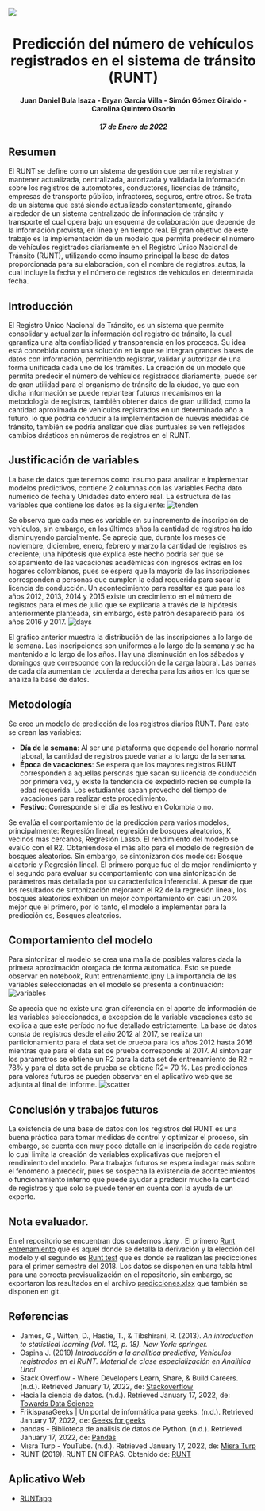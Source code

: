 
![](https://upload.wikimedia.org/wikipedia/commons/5/53/UNAL_Aplicaci%C3%B3n_Medell%C3%ADn.svg)

<center> <h1> Predicción del número de vehículos registrados en el sistema de tránsito (RUNT) </h1> </center>
<center> <h4> Juan Daniel Bula Isaza - Bryan Garcia Villa - Simón Gómez Giraldo - Carolina Quintero Osorio </h4> </center>
<center> <h5> 17 de Enero de 2022 </h5> </center>

## Resumen
El RUNT se define como un sistema de gestión que permite registrar y mantener actualizada, centralizada, autorizada y validada la información sobre los registros de automotores, conductores, licencias de tránsito, empresas de transporte público, infractores, seguros, entre otros. Se trata de un sistema que está siendo actualizado constantemente, girando alrededor de un sistema centralizado de información de tránsito y transporte el cual opera bajo un esquema de colaboración que depende de la información provista, en línea y en tiempo real.
El gran objetivo de este trabajo es la implementación de un modelo que permita predecir el número de vehículos registrados diariamente en el Registro Único Nacional de Tránsito (RUNT), utilizando como insumo principal la base de datos proporcionada para su elaboración, con el nombre de registros_autos, la cual incluye la fecha y el número de registros de vehículos en determinada fecha.
## Introducción
El Registro Único Nacional de Tránsito, es un sistema que permite consolidar y actualizar la información del registro de tránsito, la cual garantiza una alta confiabilidad y transparencia en los procesos. Su idea está concebida como una solución en la que se integran grandes bases de datos con información, permitiendo registrar, validar y autorizar de una forma unificada cada uno de los trámites.
La creación de un modelo que permita predecir el número de vehículos registrados diariamente, puede ser de gran utilidad para el organismo de tránsito de la ciudad, ya que con dicha información se puede replantear futuros mecanismos en la metodología de registros, también obtener datos de gran utilidad, como la cantidad aproximada de vehículos registrados en un determinado año a futuro, lo que podría conducir a la implementación de nuevas medidas de tránsito, también se podría analizar qué días puntuales se ven reflejados cambios drásticos en números de registros en el RUNT.
## Justificación de variables
La base de datos que tenemos como insumo para analizar e implementar modelos predictivos, contiene 2 columnas con las variables Fecha dato numérico de fecha y Unidades dato entero real.
La estructura de las variables que contiene los datos es la siguiente:
![tenden](https://user-images.githubusercontent.com/94578395/148704601-0c3ed295-07ba-495e-985a-8db25a3427c2.jpg)

Se observa que cada mes es variable en su incremento de inscripción de vehículos, sin embargo, en los últimos años la cantidad de registros ha ido disminuyendo parcialmente. Se aprecia que, durante los meses de noviembre, diciembre, enero, febrero y marzo la cantidad de registros es creciente; una hipótesis que explica este hecho podría ser que se solapamiento de las vacaciones académicas con ingresos extras en los hogares colombianos, pues se espera que la mayoría de las inscripciones corresponden a personas que cumplen la edad requerida para sacar la licencia de conducción. Un acontecimiento para resaltar es que para los años 2012, 2013, 2014 y 2015 existe un crecimiento en el número de registros para el mes de julio que se explicaría a través de la hipótesis anteriormente planteada, sin embargo, este patrón desapareció para los años 2016 y 2017.
![days](https://user-images.githubusercontent.com/94578395/148704453-100ed4b3-a84d-45ca-b6ba-7cdb4fd5c90a.jpg)



El gráfico anterior muestra la distribución de las inscripciones a lo largo de la semana. Las inscripciones son uniformes a lo largo de la semana y se ha mantenido a lo largo de los años. Hay una disminución en los sábados y domingos que corresponde con la reducción de la carga laboral. Las barras de cada día aumentan de izquierda a derecha para los años en los que se analiza la base de datos.

## Metodología
Se creo un modelo de predicción de los registros diarios RUNT. Para esto se crean las variables:
  - **Día de la semana**: Al ser una plataforma que depende del horario normal laboral, la cantidad de registros puede variar a lo largo de la semana.
  - **Época de vacaciones**: Se espera que los mayores registros RUNT corresponden a aquellas personas que sacan su licencia de conducción por primera vez, y existe la tendencia de expedirlo recién se cumple la edad requerida. Los estudiantes sacan provecho del tiempo de vacaciones para realizar este procedimiento.
  - **Festivo**: Corresponde si el día es festivo en Colombia o no.

Se evalúa el comportamiento de la predicción para varios modelos, principalmente:
Regresión lineal, regresión de bosques aleatorios, K vecinos más cercanos, Regresión Lasso.
El rendimiento del modelo se evalúo con el R2. Obteniéndose el más alto para el modelo de regresión de bosques aleatorios. Sin embargo, se sintonizaron dos modelos: Bosque aleatorio y Regresión lineal. El primero porque fue el de mejor rendimiento y el segundo para evaluar su comportamiento con una sintonización de parámetros más detallada por su característica inferencial. 
A pesar de que los resultados de sintonización mejoraron el R2 de la regresión lineal, los bosques aleatorios exhiben un mejor comportamiento en casi un 20% mejor que el primero, por lo tanto, el modelo a implementar para la predicción es, Bosques aleatorios.

## Comportamiento del modelo
Para sintonizar el modelo se crea una malla de posibles valores dada la primera aproximación otorgada de forma automática. Esto se puede observar en notebook, Runt entrenamiento.ipny
La importancia de las variables seleccionadas en el modelo se presenta a continuación:
![variables](https://user-images.githubusercontent.com/94578395/148703836-1456dc68-13bf-44df-a45f-708bd70af129.jpg)

Se aprecia que no existe una gran diferencia en el aporte de información de las variables seleccionados, a excepción de la variable vacaciones esto se explica a que este período no fue detallado estrictamente.
La base de datos consta de registros desde el año 2012 al 2017, se realiza un particionamiento para el data set de prueba para los años 2012 hasta 2016 mientras que para el data set de prueba corresponde al 2017. Al sintonizar los parámetros se obtiene un R2 para la data set de entrenamiento de R2 = 78% y para el data set de prueba se obtiene R2= 70 %. Las predicciones para valores futuros se pueden observar en el aplicativo web que se adjunta al final del informe.
![scatter](https://user-images.githubusercontent.com/94578395/148703559-ccb55a04-33fb-4a81-b3b2-1ed1f2fc79f5.png)

## Conclusión y trabajos futuros
La existencia de una base de datos con los registros del RUNT es una buena práctica para tomar medidas de control y optimizar el proceso, sin embargo, se cuenta con muy poco detalle en la inscripción de cada registro lo cual limita la creación de variables explicativas que mejoren el rendimiento del modelo. Para trabajos futuros se espera indagar más sobre el fenómeno a predecir, pues se sospecha la existencia de acontecimientos o funcionamiento interno que puede ayudar a predecir mucho la cantidad de registros y que solo se puede tener en cuenta con la ayuda de un experto.

## Nota evaluador.
En el repositorio se encuentran dos cuadernos .ipny . El primero [Runt entrenamiento](https://github.com/Sigomezgi/Runt-TAE/blob/main/Runt%20entrenamiento.ipynb) que es aquel donde se detalla la derivación y la elección del modelo y el segundo es [Runt test](https://github.com/Sigomezgi/Runt-TAE/blob/main/Runt%20test.ipynb) que es donde se realizan las predicciones para el primer semestre del 2018. Los datos se disponen en una tabla html para una correcta previsualización en el repositorio, sin embargo, se exportaron los resultados en el archivo [predicciones.xlsx](https://github.com/Sigomezgi/Runt-TAE/blob/main/Predicciones.xlsx) que también se disponen en git.

## Referencias
  - James, G., Witten, D., Hastie, T., & Tibshirani, R. (2013). *An introduction to statistical learning (Vol. 112, p. 18). New York: springer.*
  - Ospina J. (2019) *Introducción a la analítica predictiva, Vehículos registrados en el RUNT. Material de clase especialización en Analítica Unal.*
  - Stack Overflow - Where Developers Learn, Share, & Build Careers. (n.d.). Retrieved January 17, 2022, de: [Stackoverflow](https://stackoverflow.com/)
  - Hacia la ciencia de datos. (n.d.). Retrieved January 17, 2022, de: [Towards Data Science](https://towardsdatascience.com/)
  - FrikisparaGeeks | Un portal de informática para geeks. (n.d.). Retrieved January 17, 2022, de: [Geeks for geeks](https://www.geeksforgeeks.org/)
  - pandas - Biblioteca de análisis de datos de Python. (n.d.). Retrieved January 17, 2022, de: [Pandas](https://pandas.pydata.org/)
  - Mısra Turp - YouTube. (n.d.). Retrieved January 17, 2022, de: [Misra Turp](https://www.youtube.com/c/Soyouwanttobeadatascientist)
  - RUNT (2019). RUNT EN CIFRAS. Obtenido de: [RUNT](https://www.runt.com.co/)
  
 ## Aplicativo Web
  - [RUNTapp](https://share.streamlit.io/sigomezgi/apliacacion-runt/Main.py)

